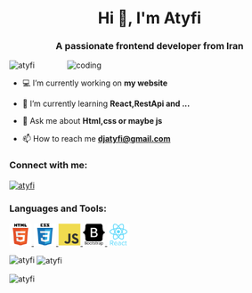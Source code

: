 <h1 align="center">Hi 👋, I'm Atyfi</h1>
<h3 align="center">A passionate frontend developer from Iran</h3>
<img align="right" alt="coding" width="400" src="https://cdn.dribbble.com/users/330915/screenshots/3587000/10_coding_dribbble.gif">


<p align="left"> <img src="https://komarev.com/ghpvc/?username=atyfi&label=Profile%20views&color=0e75b6&style=flat" alt="atyfi" /> </p>

- 💻 I’m currently working on **my website**

- 🌱 I’m currently learning **React,RestApi and ...**

- 💬 Ask me about **Html,css or maybe js**

- 📫 How to reach me **djatyfi@gmail.com**

<h3 align="left">Connect with me:</h3>
<p align="left">
<a href="https://stackoverflow.com/users/21059518/atyfi" target="blank"><img align="center" src="https://raw.githubusercontent.com/rahuldkjain/github-profile-readme-generator/master/src/images/icons/Social/stack-overflow.svg" alt="atyfi" height="30" width="40" /></a>
</p>

<h3 align="left">Languages and Tools:</h3>
<p align="left"> <a href="https://www.w3.org/html/" target="_blank" rel="noreferrer"> <img src="https://raw.githubusercontent.com/devicons/devicon/master/icons/html5/html5-original-wordmark.svg" alt="html5" width="40" height="40"/> </a> <a href="https://www.w3schools.com/css/" target="_blank" rel="noreferrer"> <img src="https://raw.githubusercontent.com/devicons/devicon/master/icons/css3/css3-original-wordmark.svg" alt="css3" width="40" height="40"/> </a> <a href="https://developer.mozilla.org/en-US/docs/Web/JavaScript" target="_blank" rel="noreferrer"> <img src="https://raw.githubusercontent.com/devicons/devicon/master/icons/javascript/javascript-original.svg" alt="javascript" width="40" height="40"/> </a> <a href="https://getbootstrap.com" target="_blank" rel="noreferrer"> <img src="https://raw.githubusercontent.com/devicons/devicon/master/icons/bootstrap/bootstrap-plain-wordmark.svg" alt="bootstrap" width="40" height="40"/> </a><a href="https://reactjs.org/" target="_blank" rel="noreferrer"> <img src="https://raw.githubusercontent.com/devicons/devicon/master/icons/react/react-original-wordmark.svg" alt="react" width="40" height="40"/> </a> </p>

<p><img align="left" src="https://github-readme-stats.vercel.app/api/top-langs?username=atyfi&show_icons=true&locale=en&layout=compact" alt="atyfi" /></p>

<p>&nbsp;<img align="center" src="https://github-readme-stats.vercel.app/api?username=atyfi&show_icons=true&locale=en" alt="atyfi" /></p>

<p><img align="center" src="https://github-readme-streak-stats.herokuapp.com/?user=atyfi&" alt="atyfi" /></p>
